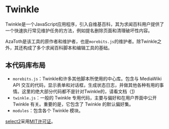 # Twinkle

Twinkle是一个JavaScript应用程序，引入自维基百科，其为求闻百科用户提供了一个快速执行常见维护任务的方法，例如提名删除页面和清理破坏性内容。

AzaToth是该工具的原作者和维护者，也是`morebits.js`的维护者。除Twinkle之外，其还构成了多个求闻百科脚本和编辑工具的基础。

## 本代码库布局

- `morebits.js`：Twinkle和许多其他脚本所使用的中心库。包含与 MediaWiki API 交互的代码，显示表单和对话框，生成状态日志，并做其他各种有用的事情。这里的绝大部分代码都不是针对Twinkle的，请看文档（[1](https://github.com/wikimedia-gadgets/twinkle/wiki/morebits))
- `twinkle.js`：一般的 Twinkle 专用代码，主要与偏好和在用户界面中公开 Twinkle 有关。重要的是，它包含了 Twinkle 的默认偏好集。
- `modules`：包含各个 Twinkle 模块。

[select2][]采用[MIT许可证][select2license]。

[select2]: https://github.com/select2/select2
[select2license]: https://github.com/select2/select2/blob/develop/LICENSE.md
